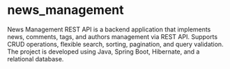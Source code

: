 # news_management
News Management REST API is a backend application that implements news, comments, tags, and authors management via REST API. Supports CRUD operations, flexible search, sorting, pagination, and query validation. The project is developed using Java, Spring Boot, Hibernate, and a relational database.
